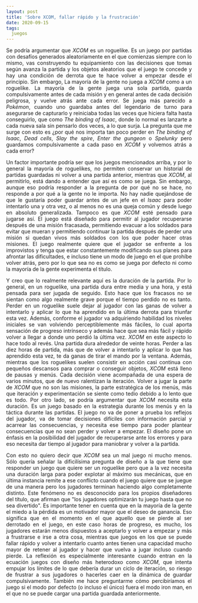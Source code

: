 ```yaml
---
layout: post
title: 'Sobre XCOM, fallar rápido y la frustración'
date: 2020-09-15
tags:
  juegos
---
```

<p style='text-align: justify;'>Se podría argumentar que <i>XCOM</i> es un roguelike. Es un juego por partidas con desafíos generados aleatoriamente en el que comienzas siempre con lo mismo, vas construyendo tu equipamiento con las decisiones que tomas según avanza la partida y los objetos aleatorios que el juego te concede y hay una condición de derrota que te hace volver a empezar desde el principio. Sin embargo, La mayoría de la gente no juega a <i>XCOM</i> como a un roguelike. La mayoría de la gente juega una sola partida, guarda compulsivamente antes de cada misión y en general antes de cada decisión peligrosa, y vuelve atrás ante cada error. Se juega más parecido a <i>Pokémon</i>, cuando uno guardaba antes del legendario de turno para asegurarse de capturarlo y reiniciaba todas las veces que hiciera falta hasta conseguirlo, que como <i>The binding of Isaac</i>, donde lo normal es lanzarte a cada nueva sala sin pensarlo dos veces, a lo que surja. La pregunta que me surge con esto es ¿por qué nos importa tan poco perder en <i>The binding of Isaac</i>, <i>Dead cells</i>, <i>Slay the spire</i>, <i>Enter the gungeon</i> o <i>Spelunky</i> pero guardamos compulsivamente a cada paso en <i>XCOM</i> y volvemos atrás a cada error?</p>

<p style='text-align: justify;'>Un factor importante podría ser que los juegos mencionados arriba, y por lo general la mayoría de roguelikes, no permiten conservar un historial de partidas guardadas ni volver a una partida anterior, mientras que <i>XCOM</i>, al permitirlo, está dando a entender que así es como se juega. Sin embargo, aunque eso podría responder a la pregunta de por qué no se hace, no responde a por qué a la gente no le importa. No hay nadie quejándose de que le gustaría poder guardar antes de un jefe en el <i>Isaac</i> para poder intentarlo una y otra vez, o al menos no es una queja común y desde luego en absoluto generalizada. Tampoco es que <i>XCOM</i> esté pensado para jugarse así. El juego está diseñado para permitir al jugador recuperarse después de una misión fracasada, permitiendo evacuar a los soldados para evitar que mueran y permitiendo continuar la partida después de perder una misión si quedan vivos más soldados con los que poder hacer otras misiones. El juego realmente quiere que el jugador se enfrente a los improvistos y tenga que estar constantemente modificando sus planes para afrontar las dificultades, e incluso tiene un modo de juego en el que prohíbe volver atrás, pero por lo que sea no es como se juega por defecto ni como la mayoría de la gente experimenta el título.</p>

<p style='text-align: justify;'>Y creo que lo realmente relevante aquí es la duración de la partida. Por lo general, en un roguelike, una partida dura entre media y una hora, y está pensada para ser jugada de seguido. Esto hace que los fracasos no se sientan como algo realmente grave porque el tiempo perdido no es tanto. Perder en un roguelike suele dejar al jugador con las ganas de volver a intentarlo y aplicar lo que ha aprendido en la última derrota para triunfar esta vez. Además, conforme el jugador va adquiriendo habilidad los niveles iniciales se van volviendo perceptiblemente más fáciles, lo cual aporta sensación de progreso intrínseco y además hace que sea más fácil y rápido volver a llegar a donde uno perdió la última vez. <i>XCOM</i> en este aspecto lo hace todo al revés. Una partida dura alrededor de veinte horas. Perder a las diez horas de partida, más que de volver a intentarlo y aplicar lo que has aprendido esta vez, te da ganas de tirar el mando por la ventana. Además, mientras que los roguelikes suelen consistir en acción casi continua con pequeños descansos para comprar o conseguir objetos, <i>XCOM</i> está lleno de pausas y menús. Cada decisión viene acompañada de una espera de varios minutos, que de nuevo ralentizan la iteración. Volver a jugar la parte de <i>XCOM</i> que no son las misiones, la parte estratégica de los menús, más que iteración y experimentación se siente como tedio debido a lo lento que es todo. Por otro lado, se podría argumentar que <i>XCOM</i> necesita esta duración. Es un juego basado en la estrategia durante los menús y en la táctica durante las partidas. El juego no va de poner a prueba los reflejos del jugador, va de tomar decisiones difíciles con información parcial y acarrear las consecuencias, y necesita ese tiempo para poder plantear consecuencias que no sean perder y volver a empezar. El diseño pone un énfasis en la posibilidad del jugador de recuperarse ante los errores y para eso necesita dar tiempo al jugador para maniobrar y volver a la partida.</p>

<p style='text-align: justify;'>Con esto no quiero decir que <i>XCOM</i> sea un mal juego ni mucho menos. Sólo quería señalar la dificilísima pregunta de diseño a la que tiene que responder un juego que quiere ser un roguelike pero que a la vez necesita una duración larga para poder explotar al máximo sus mecánicas, que en última instancia remite a ese conflicto cuando el juego quiere que se juegue de una manera pero los jugadores terminan haciendo algo completamente distinto. Este fenómeno no es desconocido para los propios diseñadores del título, que afirman que "los jugadores optimizarán tu juego hasta que no sea divertido". Es importante tener en cuenta que en la mayoría de la gente el miedo a la pérdida es un motivador mayor que el deseo de ganancia. Eso significa que en el momento en el que aquello que se pierde al ser derrotado en el juego, en este caso horas de progreso, es mucho, los jugadores estarán menos dispuestos a aceptarlo y volver a empezar y más a frustrarse e irse a otra cosa, mientras que juegos en los que se puede fallar rápido y volver a intentarlo cuanto antes tienen una capacidad mucho mayor de retener al jugador y hacer que vuelva a jugar incluso cuando pierde. La reflexión es especialmente interesante cuando entran en la ecuación juegos con diseño más heterodoxo como <i>XCOM</i>, que intenta empujar los límites de lo que debería durar un ciclo de iteración, so riesgo de frustrar a sus jugadores o hacerles caer en la dinámica de guardar compulsivamente. También me hace preguntarme cómo percibiríamos el juego si el modo por defecto (o incluso el único) fuera el modo iron man, en el que no se puede cargar una partida guardada anteriormente.</p>
